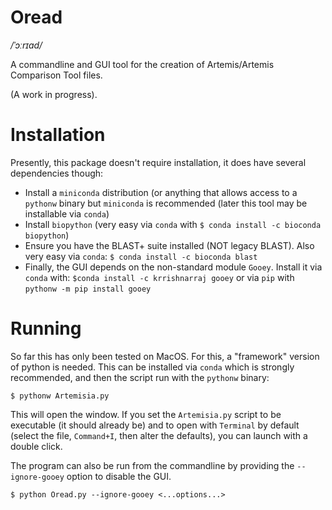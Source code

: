 # Oread
_/ˈɔːrɪad/_

A commandline and GUI tool for the creation of Artemis/Artemis Comparison Tool files.

(A work in progress).

# Installation
Presently, this package doesn't require installation, it does have several dependencies though:

 - Install a `miniconda` distribution (or anything that allows access to a `pythonw` binary
 but `miniconda` is recommended (later this tool may be installable via `conda`)
 - Install `biopython` (very easy via `conda` with `$ conda install -c bioconda biopython`)
 - Ensure you have the BLAST+ suite installed (NOT legacy BLAST). Also very easy via `conda`:
  `$ conda install -c bioconda blast`
 - Finally, the GUI depends on the non-standard module `Gooey`. Install it via `conda` with: `$conda install -c krrishnarraj gooey`
  or via `pip` with `pythonw -m pip install gooey`

# Running
So far this has only been tested on MacOS. For this, a "framework" version of python is needed.
This can be installed via `conda` which is strongly recommended, and then the script run with the
`pythonw` binary:


    $ pythonw Artemisia.py

This will open the window. If you set the `Artemisia.py` script to be executable (it should already be)
and to open with `Terminal` by default (select the file, `Command+I`, then alter the defaults), you can launch
with a double click.

The program can also be run from the commandline by providing the `--ignore-gooey` option to disable the GUI.

    $ python Oread.py --ignore-gooey <...options...>
